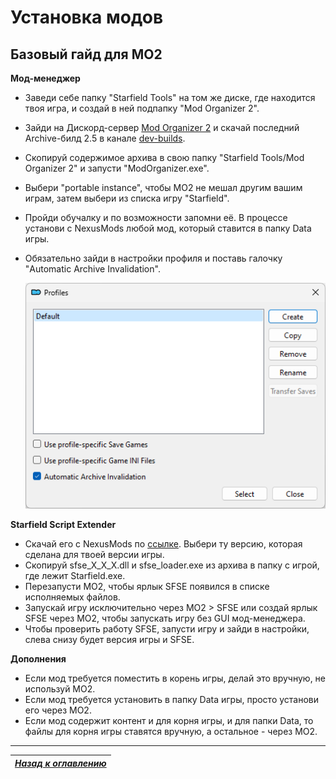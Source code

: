 # Установка модов

## Базовый гайд для MO2

**Мод-менеджер**

+ Заведи себе папку "Starfield Tools" на том же диске, где находится твоя игра, и создай в ней подпапку "Mod Organizer 2".
+ Зайди на Дискорд-сервер [Mod Organizer 2](https://link.meridiano-web.com/mo2devs) и скачай последний Archive-билд 2.5 в канале [dev-builds](https://discord.com/channels/265929299490635777/379225566122999808).
+ Скопируй содержимое архива в свою папку "Starfield Tools/Mod Organizer 2" и запусти "ModOrganizer.exe".
+ Выбери "portable instance", чтобы MO2 не мешал другим вашим играм, затем выбери из списка игру "Starfield".
+ Пройди обучалку и по возможности запомни её. В процессе установи с NexusMods любой мод, который ставится в папку Data игры.
+ Обязательно зайди в настройки профиля и поставь галочку "Automatic Archive Invalidation".

    ![](Установка-модов/Profile-AAI.png)

**Starfield Script Extender**

+ Скачай его с NexusMods по [ссылке](https://www.nexusmods.com/starfield/mods/106). Выбери ту версию, которая сделана для твоей версии игры.
+ Скопируй sfse_X_X_X.dll и sfse_loader.exe из архива в папку с игрой, где лежит Starfield.exe.
+ Перезапусти MO2, чтобы ярлык SFSE появился в списке исполняемых файлов.
+ Запускай игру исключительно через MO2 > SFSE или создай ярлык SFSE через MO2, чтобы запускать игру без GUI мод-менеджера.
+ Чтобы проверить работу SFSE, запусти игру и зайди в настройки, слева снизу будет версия игры и SFSE.

**Дополнения**

+ Если мод требуется поместить в корень игры, делай это вручную, не используй MO2.
+ Если мод требуется установить в папку Data игры, просто установи его через MO2.
+ Если мод содержит контент и для корня игры, и для папки Data, то файлы для корня игры ставятся вручную, а остальное - через MO2.

------

|[*Назад к оглавлению*](https://github.com/Meridiano/Starfield-Head)|
|:---:|